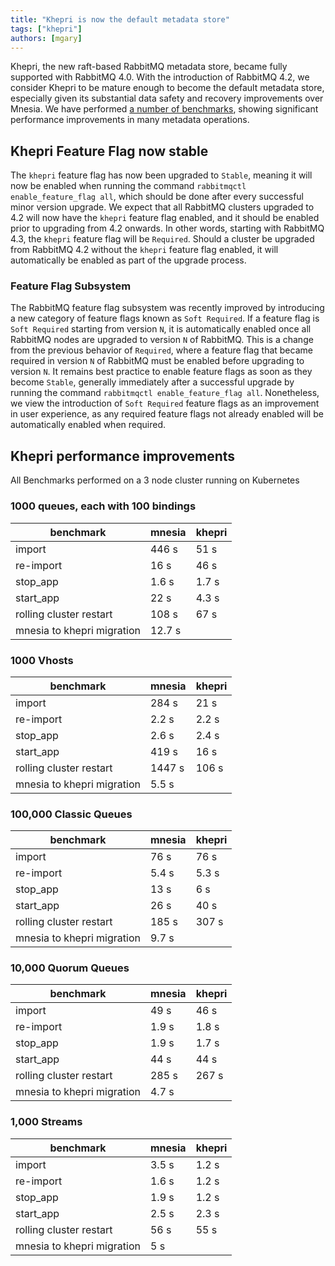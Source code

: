 ```yaml
---
title: "Khepri is now the default metadata store"
tags: ["khepri"]
authors: [mgary]
---
```


Khepri, the new raft-based RabbitMQ metadata store, became fully supported with RabbitMQ 4.0. With the introduction of RabbitMQ 4.2, we consider Khepri to be mature enough to become the default metadata store, especially given its substantial data safety and recovery improvements over Mnesia. We have performed [a number of benchmarks](#khepri-performance-improvements), showing significant performance improvements in many metadata operations.

<!-- truncate -->

## Khepri Feature Flag now stable

The `khepri` feature flag has now been upgraded to `Stable`, meaning it will now be enabled when running the command `rabbitmqctl enable_feature_flag all`, which should be done after every successful minor version upgrade. We expect that all RabbitMQ clusters upgraded to 4.2 will now have the `khepri` feature flag enabled, and it should be enabled prior to upgrading from 4.2 onwards. In other words, starting with RabbitMQ 4.3, the `khepri` feature flag will be `Required`. Should a cluster be upgraded from RabbitMQ 4.2 without the `khepri` feature flag enabled, it will automatically be enabled as part of the upgrade process.

### Feature Flag Subsystem

The RabbitMQ feature flag subsystem was recently improved by introducing a new category of feature flags known as `Soft Required`. If a feature flag is `Soft Required` starting from version `N`, it is automatically enabled once all RabbitMQ nodes are upgraded to version `N` of RabbitMQ. This is a change from the previous behavior of `Required`, where a feature flag that became required in version `N` of RabbitMQ must be enabled before upgrading to version `N`. It remains best practice to enable feature flags as soon as they become `Stable`, generally immediately after a successful upgrade by running the command `rabbitmqctl enable_feature_flag all`. Nonetheless, we view the introduction of `Soft Required` feature flags as an improvement in user experience, as any required feature flags not already enabled will be automatically enabled when required.

## Khepri performance improvements

All Benchmarks performed on a 3 node cluster running on Kubernetes

### 1000 queues, each with 100 bindings
| benchmark                  | mnesia | khepri |
| -------------------------- | ------ | ------ |
| import                     | 446 s  | 51 s   |
| re-import                  | 16 s   | 46 s   |
| stop_app                   | 1.6 s  | 1.7 s  |
| start_app                  | 22 s   | 4.3 s  |
| rolling cluster restart    | 108 s  | 67 s   |
| mnesia to khepri migration | 12.7 s |        |

### 1000 Vhosts
| benchmark                  | mnesia | khepri |
| -------------------------- | ------ | ------ |
| import                     | 284 s  | 21 s   |
| re-import                  | 2.2 s  | 2.2 s  |
| stop_app                   | 2.6 s  | 2.4 s  |
| start_app                  | 419 s  | 16 s   |
| rolling cluster restart    | 1447 s | 106 s  |
| mnesia to khepri migration | 5.5 s  |        |

### 100,000 Classic Queues
| benchmark                  | mnesia | khepri |
| -------------------------- | ------ | ------ |
| import                     | 76 s   | 76 s   |
| re-import                  | 5.4 s  | 5.3 s  |
| stop_app                   | 13 s   | 6 s    |
| start_app                  | 26 s   | 40 s   |
| rolling cluster restart    | 185 s  | 307 s  |
| mnesia to khepri migration | 9.7 s  |        |

### 10,000 Quorum Queues
| benchmark                  | mnesia | khepri |
| -------------------------- | ------ | ------ |
| import                     | 49 s   | 46 s   |
| re-import                  | 1.9 s  | 1.8 s  |
| stop_app                   | 1.9 s  | 1.7 s  |
| start_app                  | 44 s   | 44 s   |
| rolling cluster restart    | 285 s  | 267 s  |
| mnesia to khepri migration | 4.7 s  |        |

### 1,000 Streams
| benchmark                  | mnesia | khepri |
| -------------------------- | ------ | ------ |
| import                     | 3.5 s  | 1.2 s  |
| re-import                  | 1.6 s  | 1.2 s  |
| stop_app                   | 1.9 s  | 1.2 s  |
| start_app                  | 2.5 s  | 2.3 s  |
| rolling cluster restart    | 56 s   | 55 s   |
| mnesia to khepri migration | 5 s    |        |
